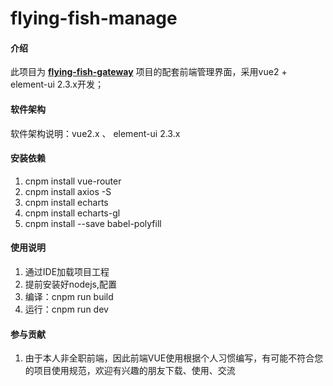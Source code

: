 # flying-fish-manage

#### 介绍
此项目为 [**flying-fish-gateway**](https://gitee.com/omsgit/flying-fish-gateway) 项目的配套前端管理界面，采用vue2 + element-ui 2.3.x开发；

#### 软件架构
软件架构说明：vue2.x 、 element-ui 2.3.x

#### 安装依赖

1.  cnpm install vue-router
2.  cnpm install axios -S
3.  cnpm install echarts
4.  cnpm install echarts-gl
5.  cnpm install --save babel-polyfill


#### 使用说明

1.  通过IDE加载项目工程
2.  提前安装好nodejs,配置
3.  编译：cnpm run build
3.  运行：cnpm run dev

#### 参与贡献

1.  由于本人非全职前端，因此前端VUE使用根据个人习惯编写，有可能不符合您的项目使用规范，欢迎有兴趣的朋友下载、使用、交流


